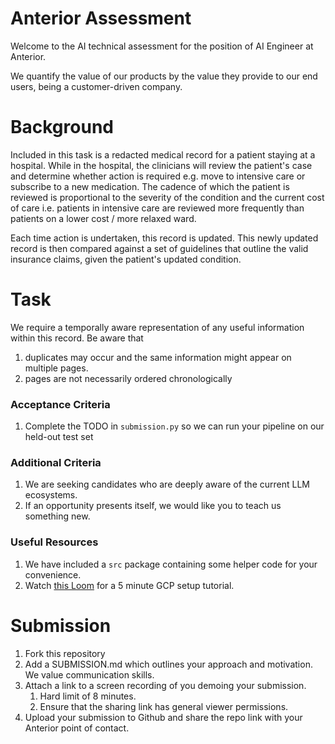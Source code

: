 # Anterior Assessment

Welcome to the AI technical assessment for the position of AI Engineer at Anterior.

We quantify the value of our products by the value they provide to our end users, being a customer-driven company.


# Background
Included in this task is a redacted medical record for a patient staying at a hospital. While in the hospital, 
the clinicians will review the patient's case and determine whether action is required e.g. move to intensive care 
or subscribe to a new medication. The cadence of which the patient is reviewed is proportional to the severity of the 
condition and the current cost of care i.e. patients in intensive care are reviewed more frequently than patients on 
a lower cost / more relaxed ward.

Each time action is undertaken, this record is updated. This newly updated record is then compared against a set of 
guidelines that outline the valid insurance claims, given the patient's updated condition.

# Task
We require a temporally aware representation of any useful information within this record. Be aware that
1. duplicates may occur and the same information might appear on multiple pages. 
2. pages are not necessarily ordered chronologically

### Acceptance Criteria
1. Complete the TODO in `submission.py` so we can run your pipeline on our held-out test set

### Additional Criteria
1. We are seeking candidates who are deeply aware of the current LLM ecosystems.
2. If an opportunity presents itself, we would like you to teach us something new.

### Useful Resources
1. We have included a `src` package containing some helper code for your convenience.
2. Watch [this Loom](https://www.loom.com/share/4d4ee611b4504cb7977cb47a9fc0058c?sid=db01e5aa-e057-4fa1-af85-94090c7f0c9d) for a 5 minute GCP setup tutorial. 


# Submission
1. Fork this repository
2. Add a SUBMISSION.md which outlines your approach and motivation. We value communication skills.
3. Attach a link to a screen recording of you demoing your submission. 
   1. Hard limit of 8 minutes. 
   2. Ensure that the sharing link has general viewer permissions.
4. Upload your submission to Github and share the repo link with your Anterior point of contact. 

